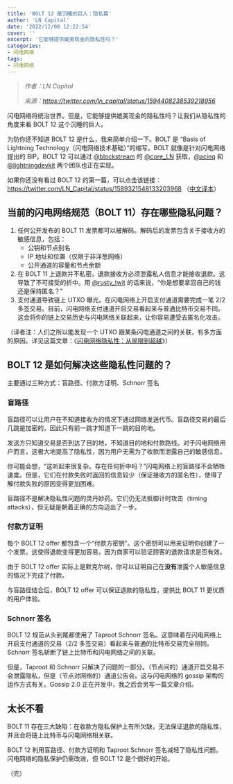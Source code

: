 ```yaml
---
title: 'BOLT 12 是沉睡的巨人：隐私篇'
author: 'LN Capital'
date: '2022/12/08 12:22:54'
cover: ''
excerpt: '它能够提供媲美现金的隐私性吗？'
categories:
- 闪电网络
tags:
- 闪电网络
---
```



> *作者：LN Capital*
> 
> *来源：<https://twitter.com/ln_capital/status/1594408238539218956>*



闪电网络将统治世界。但是，它能够提供媲美现金的隐私性吗？让我们从隐私性的角度来看 BOLT 12 这个沉睡的巨人。

为防你还不知道 BOLT 12 是什么，我来简单介绍一下。BOLT 是 “Basis of Lightning Technology（闪电网络技术基础）”的缩写。BOLT 就像是针对闪电网络提出的 BIP。BOLT 12 可以通过 [@blockstream](https://twitter.com/Blockstream) 的 [@core_LN](https://twitter.com/Core_LN) 获取，[@acinq](https://twitter.com/acinq) 和 [@lightningdevkit](https://twitter.com/lightningdevkit) 两个团队也正在实现。

如果你还没有看过 BOLT 12 的第一篇，可以点击该链接：https://twitter.com/LN_Capital/status/1589321548133203968 （[中文译本](https://www.btcstudy.org/2022/11/13/bolt-12-is-a-sleeping-giant/)）

## 当前的闪电网络规范（BOLT 11）存在哪些隐私问题？

1. 任何公开发布的 BOLT 11 发票都可以被解码。解码后的发票包含关于接收方的敏感信息，包括：
	- 公钥和节点别名
	- IP 地址和位置（仅限于非洋葱网络）
	- 公开通道的容量和节点余额
2. 在 BOLT 11 上退款并不私密。退款接收方必须泄露私人信息才能接收退款。这导致了不可接受的折中。用 [@rusty_twit](https://twitter.com/rusty_twit) 的话来说，“你是想要拿回自己的钱还是保持匿名？”
3. 支付通道导致链上 UTXO 曝光。在闪电网络上开启支付通道需要完成一笔 2/2 多签交易。目前，闪电网络支付通道开启交易看起来与普通比特币交易不同。这会将你的链上交易历史与闪电网络关联起来，让你容易遭受去匿名化攻击。

（译者注：人们之所以能发现一个 UTXO 跟某条闪电通道之间的关联，有多方面的原因。详见这篇文章：《[闪电网络隐私性：从局限到超越](https://www.btcstudy.org/2022/09/29/lightning-privacy-from-zero-to-hero/)》）

## BOLT 12 是如何解决这些隐私性问题的？

主要通过三种方式：盲路径、付款方证明、Schnorr 签名

### 盲路径

盲路径可以让用户在不知道接收方的情况下通过网络发送代币。盲路径交易的最后几跳是加密的，因此只有前一跳才知道下一跳的目的地。

发送方只知道交易是否到达了目的地，不知道目的地和付款路线。对于闪电网络用户而言，这极大地提高了隐私性，因为用户无需为了收款而泄露自己的敏感信息。

你可能会想，“这听起来很复杂。存在任何折中吗？”闪电网络上的盲路径不会牺牲速度。但是，它们在付款失败时返回的信息较少（保证接收方的匿名性），使得了解付款失败的原因变得更加困难。

盲路径不是解决隐私性问题的灵丹妙药。它们仍无法抵御计时攻击（timing attacks），但无疑是朝着正确的方向迈出了一步。

### 付款方证明

每个 BOLT 12 offer 都包含一个“付款方密钥”。这个密钥可以用来证明你创建了一个发票。这使得退款变得更加容易，因为商家可以验证顾客的退款请求是否有效。

由于 BOLT 12 offer 实际上是默克尔树，你可以证明自己在**没有**泄露个人敏感信息的情况下完成了付款。

与盲路径结合后，BOLT 12 offer 可以保证退款的隐私性，提供比 BOLT 11 更优质的用户体验。

### Schnorr 签名

BOLT 12 规范从头到尾都使用了 Taproot Schnorr 签名。这意味着在闪电网络上开启支付通道的交易（2/2 多签交易）看起来与普通的比特币交易完全相同。Schnorr 签名斩断了链上比特币和闪电网络之间的关联。

但是，Taproot 和 Schnorr 只解决了问题的一部分。（节点间的）通道开启交易不会泄露隐私，但是（节点对网络的）通道公告会。这与闪电网络的 gossip 架构的运作方式有关。Gossip 2.0 正在开发中，我之后会另写一篇文章介绍。

## 太长不看

BOLT 11 存在三大缺陷：在收款方隐私保护上有所欠缺，无法保证退款的隐私性，并且会将链上比特币与闪电网络相关联。

BOLT 12 利用盲路径、付款方证明和 Taproot Schnorr 签名减轻了隐私性问题。闪电网络的隐私保护仍需改进，但 BOLT 12 是个很好的开始。

（完）